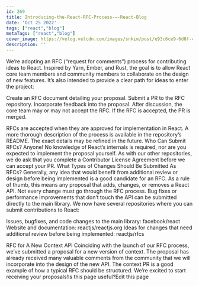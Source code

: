 ```yaml
---
id: 269
title: Introducing-the-React-RFC-Process-–-React-Blog
date: 'Oct 25 2022'
tags: ["react","blog"]
metaTags: ["react","blog"]
cover_image: https://velog.velcdn.com/images/snkim/post/e93c6ce9-6d8f-4957-8e4f-30ab8330e217/reactJS.png
description: ''
---
```


We’re adopting an RFC (“request for comments”) process for contributing ideas to React. 
Inspired by Yarn, Ember, and Rust, the goal is to allow React core team members and community members to collaborate on the design of new features. It’s also intended to provide a clear path for ideas to enter the project:

Create an RFC document detailing your proposal.
Submit a PR to the RFC repository.
Incorporate feedback into the proposal.
After discussion, the core team may or may not accept the RFC.
If the RFC is accepted, the PR is merged.

RFCs are accepted when they are approved for implementation in React. A more thorough description of the process is available in the repository’s README. The exact details may be refined in the future.
Who Can Submit RFCs? 
Anyone! No knowledge of React’s internals is required, nor are you expected to implement the proposal yourself.
As with our other repositories, we do ask that you complete a Contributor License Agreement before we can accept your PR.
What Types of Changes Should Be Submitted As RFCs? 
Generally, any idea that would benefit from additional review or design before being implemented is a good candidate for an RFC. As a rule of thumb, this means any proposal that adds, changes, or removes a React API.
Not every change must go through the RFC process. Bug fixes or performance improvements that don’t touch the API can be submitted directly to the main library.
We now have several repositories where you can submit contributions to React:

Issues, bugfixes, and code changes to the main library: facebook/react
Website and documentation: reactjs/reactjs.org
Ideas for changes that need additional review before being implemented: reactjs/rfcs

RFC for A New Context API 
Coinciding with the launch of our RFC process, we’ve submitted a proposal for a new version of context. The proposal has already received many valuable comments from the community that we will incorporate into the design of the new API.
The context PR is a good example of how a typical RFC should be structured. We’re excited to start receiving your proposals!Is this page useful?Edit this page
